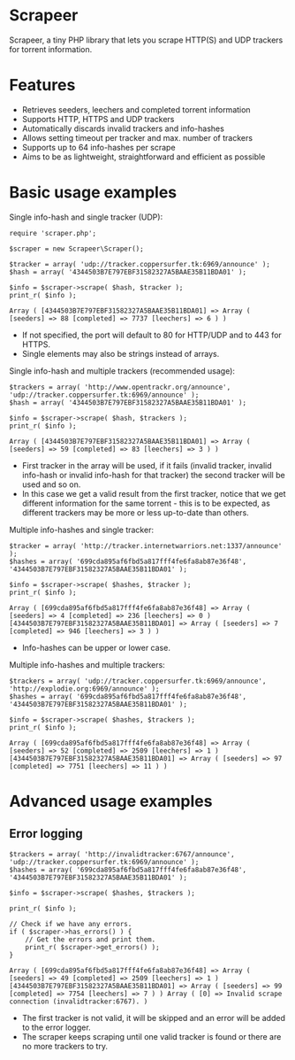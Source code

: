 # Scrapeer
Scrapeer, a tiny PHP library that lets you scrape HTTP(S) and UDP trackers for torrent information.

# Features
- Retrieves seeders, leechers and completed torrent information
- Supports HTTP, HTTPS and UDP trackers
- Automatically discards invalid trackers and info-hashes
- Allows setting timeout per tracker and max. number of trackers
- Supports up to 64 info-hashes per scrape
- Aims to be as lightweight, straightforward and efficient as possible

# Basic usage examples
Single info-hash and single tracker (UDP):
```
require 'scraper.php';

$scraper = new Scrapeer\Scraper();

$tracker = array( 'udp://tracker.coppersurfer.tk:6969/announce' );
$hash = array( '4344503B7E797EBF31582327A5BAAE35B11BDA01' );

$info = $scraper->scrape( $hash, $tracker );
print_r( $info );
```
```Array ( [4344503B7E797EBF31582327A5BAAE35B11BDA01] => Array ( [seeders] => 88 [completed] => 7737 [leechers] => 6 ) )```

- If not specified, the port will default to 80 for HTTP/UDP and to 443 for HTTPS.
- Single elements may also be strings instead of arrays.

Single info-hash and multiple trackers (recommended usage):
```
$trackers = array( 'http://www.opentrackr.org/announce', 'udp://tracker.coppersurfer.tk:6969/announce' );
$hash = array( '4344503B7E797EBF31582327A5BAAE35B11BDA01' );

$info = $scraper->scrape( $hash, $trackers );
print_r( $info );
```
```Array ( [4344503B7E797EBF31582327A5BAAE35B11BDA01] => Array ( [seeders] => 59 [completed] => 83 [leechers] => 3 ) )```

- First tracker in the array will be used, if it fails (invalid tracker, invalid info-hash or invalid info-hash for that tracker) the second tracker will be used and so on.
- In this case we get a valid result from the first tracker, notice that we get different information for the same torrent - this is to be expected, as different trackers may be more or less up-to-date than others.

Multiple info-hashes and single tracker:
```
$tracker = array( 'http://tracker.internetwarriors.net:1337/announce' );
$hashes = array( '699cda895af6fbd5a817fff4fe6fa8ab87e36f48', '4344503B7E797EBF31582327A5BAAE35B11BDA01' );

$info = $scraper->scrape( $hashes, $tracker );
print_r( $info );
```
```Array ( [699cda895af6fbd5a817fff4fe6fa8ab87e36f48] => Array ( [seeders] => 4 [completed] => 236 [leechers] => 0 ) [4344503B7E797EBF31582327A5BAAE35B11BDA01] => Array ( [seeders] => 7 [completed] => 946 [leechers] => 3 ) )```

- Info-hashes can be upper or lower case.

Multiple info-hashes and multiple trackers:
```
$trackers = array( 'udp://tracker.coppersurfer.tk:6969/announce', 'http://explodie.org:6969/announce' );
$hashes = array( '699cda895af6fbd5a817fff4fe6fa8ab87e36f48', '4344503B7E797EBF31582327A5BAAE35B11BDA01' );

$info = $scraper->scrape( $hashes, $trackers );
print_r( $info );
```
```Array ( [699cda895af6fbd5a817fff4fe6fa8ab87e36f48] => Array ( [seeders] => 52 [completed] => 2509 [leechers] => 1 ) [4344503B7E797EBF31582327A5BAAE35B11BDA01] => Array ( [seeders] => 97 [completed] => 7751 [leechers] => 11 ) )```

# Advanced usage examples
## Error logging
```
$trackers = array( 'http://invalidtracker:6767/announce', 'udp://tracker.coppersurfer.tk:6969/announce' );
$hashes = array( '699cda895af6fbd5a817fff4fe6fa8ab87e36f48', '4344503B7E797EBF31582327A5BAAE35B11BDA01' );

$info = $scraper->scrape( $hashes, $trackers );

print_r( $info );

// Check if we have any errors.
if ( $scraper->has_errors() ) {
	// Get the errors and print them.
	print_r( $scraper->get_errors() );
}
```
```Array ( [699cda895af6fbd5a817fff4fe6fa8ab87e36f48] => Array ( [seeders] => 49 [completed] => 2509 [leechers] => 1 ) [4344503B7E797EBF31582327A5BAAE35B11BDA01] => Array ( [seeders] => 99 [completed] => 7754 [leechers] => 7 ) ) Array ( [0] => Invalid scrape connection (invalidtracker:6767). )```

- The first tracker is not valid, it will be skipped and an error will be added to the error logger.
- The scraper keeps scraping until one valid tracker is found or there are no more trackers to try.

